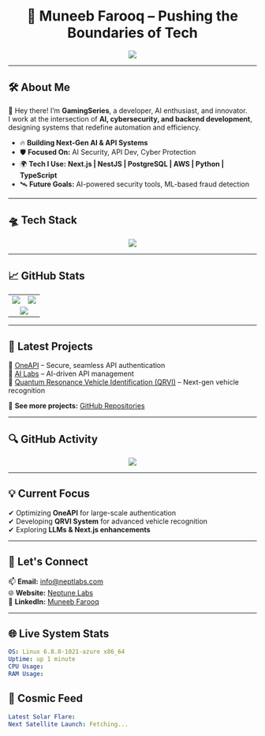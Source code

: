 <h1 align="center">🚀 Muneeb Farooq – Pushing the Boundaries of Tech</h1>

<p align="center">
  <img src="https://readme-typing-svg.herokuapp.com?font=Orbitron&color=00FFFF&center=true&vCenter=true&width=1000&lines=🚀+Bringing+2050+to+the+Present;AI+Cybersecurity+Visionary;Building+Hyper-Intelligent+Systems;Quantum+Computing+in+Action" />
</p>

---

## 🛠️ **About Me**
👋 Hey there! I’m **GamingSeries**, a developer, AI enthusiast, and innovator.  
I work at the intersection of **AI, cybersecurity, and backend development**, designing systems that redefine automation and efficiency.

- 🔥 **Building Next-Gen AI & API Systems**
- 🛡️ **Focused On:** AI Security, API Dev, Cyber Protection
- 🌍 **Tech I Use:** **Next.js | NestJS | PostgreSQL | AWS | Python | TypeScript**
- 🛰️ **Future Goals:** AI-powered security tools, ML-based fraud detection

---

## **🛸 Tech Stack**
<p align="center">
  <img src="https://skillicons.dev/icons?i=nextjs,nestjs,postgres,aws,react,ts,python,cpp" />
</p>

---

## 📈 **GitHub Stats**
<table align="center">
  <tr>
    <td>
      <img src="https://github-readme-stats.vercel.app/api?username=GamingSeries&show_icons=true&theme=radical" />
    </td>
    <td>
      <img src="https://github-readme-streak-stats.herokuapp.com/?user=GamingSeries&theme=radical" />
    </td>
  </tr>
  <tr>
    <td colspan="2" align="center">
      <img src="https://github-readme-stats.vercel.app/api/top-langs/?username=GamingSeries&layout=compact&theme=radical" />
    </td>
  </tr>
</table>

---

## 🚀 **Latest Projects**
📌 [OneAPI](https://github.com/GamingSeries/OneAPI) – Secure, seamless API authentication  
📌 [AI Labs](https://github.com/GamingSeries/AILabs) – AI-driven API management  
📌 [Quantum Resonance Vehicle Identification (QRVI)](https://github.com/GamingSeries/QRVI) – Next-gen vehicle recognition  

🔗 **See more projects:** [GitHub Repositories](https://github.com/GamingSeries?tab=repositories)

---

## 🔍 **GitHub Activity**
<div align="center">
  <img src="https://github-readme-activity-graph.vercel.app/graph?username=GamingSeries&theme=react-dark" />
</div>

---

## 💡 **Current Focus**
✔ Optimizing **OneAPI** for large-scale authentication  
✔ Developing **QRVI System** for advanced vehicle recognition  
✔ Exploring **LLMs & Next.js enhancements**  

---

## 🤝 **Let's Connect**
📫 **Email:** info@neptlabs.com  
🌐 **Website:** [Neptune Labs](https://neptlabs.com)  
🔗 **LinkedIn:** [Muneeb Farooq](https://www.linkedin.com/in/muneebfarooq)  

---
## 🌐 Live System Stats
```yaml
OS: Linux 6.8.0-1021-azure x86_64
Uptime: up 1 minute
CPU Usage: 
RAM Usage: 
```
## 🚀 Cosmic Feed
```yaml
Latest Solar Flare: 
Next Satellite Launch: Fetching...
```
